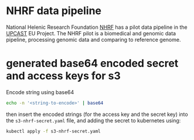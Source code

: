 # NHRF data pipeline
National Helenic Research Foundation [NHRF](http://www.eie.gr/nhrf/institutes/icb/research_groups/PapadodimaOlga_group_en.html) has a pilot data pipeline in the [UPCAST](https://www.upcast-project.eu/biomedical-and-genomic-data-sharing/) EU Project. The NHRF pilot is a biomedical and genomic data pipeline, processing genomic data and comparing to reference genome.

# generated base64 encoded secret and access keys for s3

Encode string using base64
```bash
echo -n '<string-to-encode>' | base64
```
then insert the encoded strings (for the access key and the secret key) 
into the `s3-nhrf-secret.yaml` file, and adding the secret to kubernetes using:

```bash
kubectl apply -f s3-nhrf-secret.yaml
```

